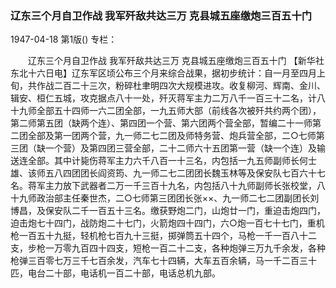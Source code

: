 ### 辽东三个月自卫作战  我军歼敌共达三万  克县城五座缴炮三百五十门

1947-04-18
第1版()
专栏：

　　辽东三个月自卫作战
    我军歼敌共达三万
    克县城五座缴炮三百五十门
    【新华社东北十六日电】辽东军区顷公布三个月来综合战果，据初步统计：自一月至四月上旬，共作战二百二十三次，粉碎杜聿明四次大规模进攻。收复柳河、辉南、金川、辑安、桓仁五城，攻克据点八十一处，歼灭蒋军主力二万八千一百三十二名，计八十九师全部五十四师一六二团全部，一九五师大部（前线各次被歼共约两个团），第二师第五团（缺两个连）、第四团一个营、第六团两个营全部，暂编二十一师第二团全部及第一团两个营，九一师二七二团及师特务营、炮兵营全部，二○七师第三团（缺一个营）及第四团三营全部，二十二师六十五团第一营（缺一个连）及输送连全部。其中计毙伤蒋军主力六千八百一十三名，内包括一九五师副师长何士雄、该师五八四团团长阎资筠、九一师二七二团团长魏玉林等及保安队七百六十七名。蒋军主力放下武器者二万一千三百十九名，内包括八十九师副师长张校堂，八十九师政治部主任秦世杰，二○七师第三团团长张××、九一师二七二团副团长刘博昌，及保安队二千一百五十三名。缴获野炮二门，山炮廿一门，重迫击炮四门，迫击炮七十四门，战防炮二十七门，火箭炮四十四门，六○炮一百七十七门，重机枪一百五十九挺，轻机枪七百九十三挺，掷弹筒五十四个，马枪一千一百八十二支，步枪一万零九百四十四支，短枪一百二十二支，各种炮弹三万九千余发，各种枪弹三百零七万三千七百余发，汽车七十四辆，大车五百余辆，马一千二百三十匹，电台二十部，电话机一百二十部，电话总机九部。
